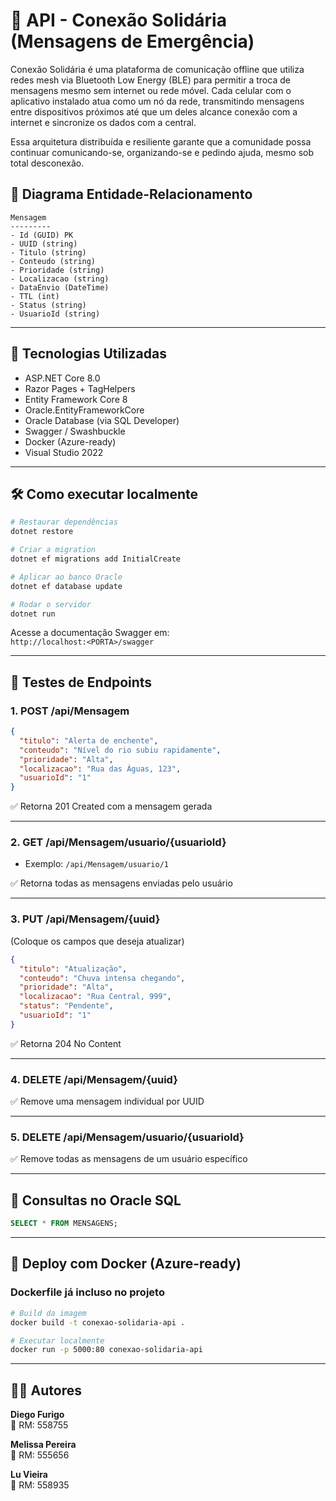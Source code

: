 
# 📡 API - Conexão Solidária (Mensagens de Emergência)

Conexão Solidária é uma plataforma de comunicação offline que utiliza redes mesh via Bluetooth Low Energy (BLE) para permitir a troca de mensagens mesmo sem internet ou rede móvel. 
Cada celular com o aplicativo instalado atua como um nó da rede, transmitindo mensagens entre dispositivos próximos até que um deles alcance conexão com a internet e sincronize os dados com a central. 

Essa arquitetura distribuída e resiliente garante que a comunidade possa continuar comunicando-se, organizando-se e pedindo ajuda, mesmo sob total desconexão. 


## 🧩 Diagrama Entidade-Relacionamento

```
Mensagem
---------
- Id (GUID) PK
- UUID (string)
- Titulo (string)
- Conteudo (string)
- Prioridade (string)
- Localizacao (string)
- DataEnvio (DateTime)
- TTL (int)
- Status (string)
- UsuarioId (string)
```

---

## 🚀 Tecnologias Utilizadas

- ASP.NET Core 8.0
- Razor Pages + TagHelpers
- Entity Framework Core 8
- Oracle.EntityFrameworkCore
- Oracle Database (via SQL Developer)
- Swagger / Swashbuckle
- Docker (Azure-ready)
- Visual Studio 2022

---

## 🛠 Como executar localmente

```bash
# Restaurar dependências
dotnet restore

# Criar a migration
dotnet ef migrations add InitialCreate

# Aplicar ao banco Oracle
dotnet ef database update

# Rodar o servidor
dotnet run
```

Acesse a documentação Swagger em:  
`http://localhost:<PORTA>/swagger`

---

## 🧪 Testes de Endpoints

### 1. POST /api/Mensagem

```json
{
  "titulo": "Alerta de enchente",
  "conteudo": "Nível do rio subiu rapidamente",
  "prioridade": "Alta",
  "localizacao": "Rua das Águas, 123",
  "usuarioId": "1"
}
```

✅ Retorna 201 Created com a mensagem gerada

---

### 2. GET /api/Mensagem/usuario/{usuarioId}

- Exemplo: `/api/Mensagem/usuario/1`

✅ Retorna todas as mensagens enviadas pelo usuário

---

### 3. PUT /api/Mensagem/{uuid}

(Coloque os campos que deseja atualizar)

```json
{
  "titulo": "Atualização",
  "conteudo": "Chuva intensa chegando",
  "prioridade": "Alta",
  "localizacao": "Rua Central, 999",
  "status": "Pendente",
  "usuarioId": "1"
}
```

✅ Retorna 204 No Content

---

### 4. DELETE /api/Mensagem/{uuid}

✅ Remove uma mensagem individual por UUID

---

### 5. DELETE /api/Mensagem/usuario/{usuarioId}

✅ Remove todas as mensagens de um usuário específico

---

## 🧾 Consultas no Oracle SQL

```sql
SELECT * FROM MENSAGENS;
```

---

## 🐳 Deploy com Docker (Azure-ready)

### Dockerfile já incluso no projeto

```bash
# Build da imagem
docker build -t conexao-solidaria-api .

# Executar localmente
docker run -p 5000:80 conexao-solidaria-api
```

---

## 👨‍💻 Autores
**Diego Furigo**  
📌 RM: 558755

**Melissa Pereira**  
📌 RM: 555656  

**Lu Vieira**  
📌 RM: 558935  
